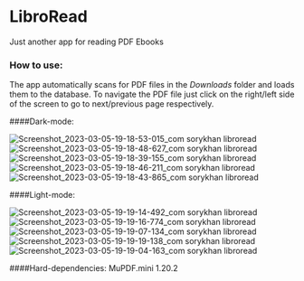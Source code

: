 # LibroRead
Just another app for reading PDF Ebooks

### How to use:
The app automatically scans for PDF files in the *Downloads* folder and loads them to the database. To navigate the PDF file just click on the right/left side of the
screen to go to next/previous page respectively.

####Dark-mode:

![Screenshot_2023-03-05-19-18-53-015_com sorykhan libroread](https://user-images.githubusercontent.com/61633959/222976408-d94d3be4-94e4-43e9-bc98-e3a69d6f067b.jpg)
![Screenshot_2023-03-05-19-18-48-627_com sorykhan libroread](https://user-images.githubusercontent.com/61633959/222976434-2517b008-7d66-4a7b-90f3-5099c66a35de.jpg)
![Screenshot_2023-03-05-19-18-39-155_com sorykhan libroread](https://user-images.githubusercontent.com/61633959/222976442-8dc80415-d0d7-4c38-97cc-5074a108bd8f.jpg)
![Screenshot_2023-03-05-19-18-46-211_com sorykhan libroread](https://user-images.githubusercontent.com/61633959/222976449-20f76096-9a5a-41f6-a2e3-28837176828a.jpg)
![Screenshot_2023-03-05-19-18-43-865_com sorykhan libroread](https://user-images.githubusercontent.com/61633959/222976451-9cc70e0a-dfba-4e81-b9f5-77d2cd32fe4d.jpg)

####Light-mode:

![Screenshot_2023-03-05-19-19-14-492_com sorykhan libroread](https://user-images.githubusercontent.com/61633959/222976462-d1695acc-118c-4579-b886-43f9ae353375.jpg)
![Screenshot_2023-03-05-19-19-16-774_com sorykhan libroread](https://user-images.githubusercontent.com/61633959/222976463-5da96ae3-6819-42e0-8cf2-a5d55842581f.jpg)
![Screenshot_2023-03-05-19-19-07-134_com sorykhan libroread](https://user-images.githubusercontent.com/61633959/222976464-4b3183ea-d1bf-4511-a874-72813dbee666.jpg)
![Screenshot_2023-03-05-19-19-19-138_com sorykhan libroread](https://user-images.githubusercontent.com/61633959/222976469-d1d3689a-d392-4ada-b4a6-d53c3036e0a3.jpg)
![Screenshot_2023-03-05-19-19-04-163_com sorykhan libroread](https://user-images.githubusercontent.com/61633959/222976475-75cc4371-8ae4-4462-9d29-f842f13db26d.jpg)

####Hard-dependencies:
MuPDF.mini 1.20.2
